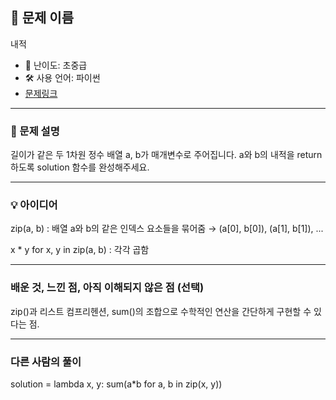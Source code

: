 ## 📘 문제 이름
  내적

- 🧩 난이도: 초중급
- 🛠 사용 언어: 파이썬
- [문제링크](https://school.programmers.co.kr/learn/courses/30/lessons/70128)

---

### 🧠 문제 설명

길이가 같은 두 1차원 정수 배열 a, b가 매개변수로 주어집니다. a와 b의 내적을 return 하도록 solution 함수를 완성해주세요.


---

### 💡 아이디어
zip(a, b) : 배열 a와 b의 같은 인덱스 요소들을 묶어줌 → (a[0], b[0]), (a[1], b[1]), ...

x * y for x, y in zip(a, b) : 각각 곱함

---

### 배운 것, 느낀 점, 아직 이해되지 않은 점 (선택)

zip()과 리스트 컴프리헨션, sum()의 조합으로 수학적인 연산을 간단하게 구현할 수 있다는 점.

---

### 다른 사람의 풀이


solution = lambda x, y: sum(a*b for a, b in zip(x, y))

